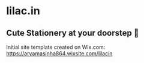 # lilac.in
Cute Stationery at your doorstep 💜
-
Initial site template created on Wix.com: https://aryamasinha864.wixsite.com/lilacin
